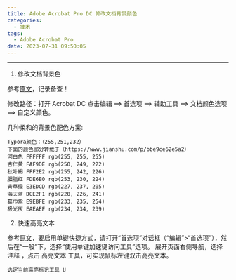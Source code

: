 ```yaml
---
title: Adobe Acrobat Pro DC 修改文档背景颜色
categories:
  - 技术
tags:
  - Adobe Acrobat Pro
date: 2023-07-31 09:50:05
---
```


---

1. 修改文档背景色

参考[原文](https://blog.csdn.net/annuusheli/article/details/122397114)，记录备查！

修改路径：打开 Acrobat DC 点击编辑 ==> 首选项 ==> 辅助工具 ==> 文档颜色选项 ==> 自定义颜色。

几种柔和的背景色配色方案:

```
Typora颜色：（255,251,232）
下面的颜色部分转载于（https://www.jianshu.com/p/bbe9ce62e5a2）
河白色 FFFFFF rgb(255, 255, 255)
杏仁黄 FAF9DE rgb(250, 249, 222)
秋叶褐 FFF2E2 rgb(255, 242, 226)
胭脂红 FDE6E0 rgb(253, 230, 224)
青草绿 E3EDCD rgb(227, 237, 205)
海天蓝 DCE2F1 rgb(220, 226, 241)
葛巾紫 E9EBFE rgb(233, 235, 254)
极光灰 EAEAEF rgb(234, 234, 239)
```

2. 快速高亮文本

参考[原文](https://helpx.adobe.com/cn/acrobat/using/keyboard-shortcuts.html)，要启用单键快捷方式，请打开“首选项”对话框（“编辑”>“首选项”），然后在“一般”下，选择“使用单键加速键访问工具”选项。
展开页面右侧导航，选择 注释 ，点击 高亮文本 工具，可实现鼠标左键双击高亮文本。

```
选定当前高亮标记工具 U
```
